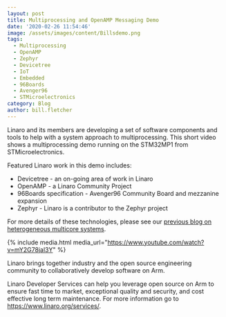 ```yaml
---
layout: post
title: Multiprocessing and OpenAMP Messaging Demo
date: '2020-02-26 11:54:46'
image: /assets/images/content/Billsdemo.png
tags:
  - Multiprocessing
  - OpenAMP
  - Zephyr
  - Devicetree
  - IoT
  - Embedded
  - 96Boards
  - Avenger96
  - STMicroelectronics
category: Blog
author: bill.fletcher
---
```

Linaro and its members are developing a set of software components and tools to help with a system approach to multiprocessing. This short video shows a multiprocessing demo running on the STM32MP1 from STMicroelectronics.

Featured Linaro work in this demo includes:

* Devicetree - an on-going area of work in Linaro
* OpenAMP - a Linaro Community Project
* 96Boards specification - Avenger96 Community Board and mezzanine expansion
* Zephyr - Linaro is a contributor to the Zephyr project

For more details of these technologies, please see our [previous blog on heterogeneous multicore systems](https://www.linaro.org/blog/heterogeneous-multicore-systems-the-new-open-source-frontier/).

{% include media.html media_url="https://www.youtube.com/watch?v=mY2G78jal3Y" %}

Linaro brings together industry and the open source engineering community to collaboratively develop software on Arm.

Linaro Developer Services can help you leverage open source on Arm to ensure fast time to market, exceptional quality and security, and cost effective long term maintenance. For more information go to  <https://www.linaro.org/services/>.

